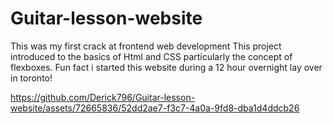 # Guitar-lesson-website

This was my first crack at frontend web development
This project introduced to the basics of Html and CSS particularly the concept of flexboxes.
Fun fact i started this website during a 12 hour overnight lay over in toronto!



https://github.com/Derick796/Guitar-lesson-website/assets/72665836/52dd2ae7-f3c7-4a0a-9fd8-dba1d4ddcb26

